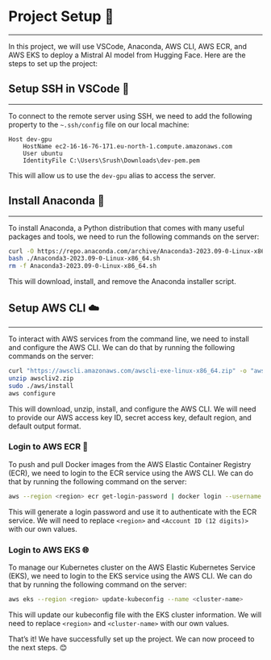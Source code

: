 # Project Setup 🚀
---
In this project, we will use VSCode, Anaconda, AWS CLI, AWS ECR, and AWS EKS to deploy a Mistral AI model from Hugging Face. Here are the steps to set up the project:
## Setup SSH in VSCode 🔑
---
To connect to the remote server using SSH, we need to add the following property to the `~.ssh/config` file on our local machine:
```properties
Host dev-gpu
    HostName ec2-16-16-76-171.eu-north-1.compute.amazonaws.com
    User ubuntu
    IdentityFile C:\Users\Srush\Downloads\dev-pem.pem
```
This will allow us to use the `dev-gpu` alias to access the server.

## Install Anaconda 🐍
---
To install Anaconda, a Python distribution that comes with many useful packages and tools, we need to run the following commands on the server:
```bash
curl -O https://repo.anaconda.com/archive/Anaconda3-2023.09-0-Linux-x86_64.sh
bash ./Anaconda3-2023.09-0-Linux-x86_64.sh
rm -f Anaconda3-2023.09-0-Linux-x86_64.sh
```
This will download, install, and remove the Anaconda installer script.

## Setup AWS CLI ☁️
---
To interact with AWS services from the command line, we need to install and configure the AWS CLI. We can do that by running the following commands on the server:
```bash
curl "https://awscli.amazonaws.com/awscli-exe-linux-x86_64.zip" -o "awscliv2.zip"
unzip awscliv2.zip
sudo ./aws/install
aws configure
```
This will download, unzip, install, and configure the AWS CLI. We will need to provide our AWS access key ID, secret access key, default region, and default output format.

### Login to AWS ECR 🐳
To push and pull Docker images from the AWS Elastic Container Registry (ECR), we need to login to the ECR service using the AWS CLI. We can do that by running the following command on the server:
```bash
aws --region <region> ecr get-login-password | docker login --username AWS --password-stdin <Account ID (12 digits)>.dkr.ecr.<region>.amazonaws.com
```
This will generate a login password and use it to authenticate with the ECR service. We will need to replace `<region>` and `<Account ID (12 digits)>` with our own values.

### Login to AWS EKS 🌐
To manage our Kubernetes cluster on the AWS Elastic Kubernetes Service (EKS), we need to login to the EKS service using the AWS CLI. We can do that by running the following command on the server:
```bash
aws eks --region <region> update-kubeconfig --name <cluster-name>
```
This will update our kubeconfig file with the EKS cluster information. We will need to replace `<region>` and `<cluster-name>` with our own values.

That’s it! We have successfully set up the project. We can now proceed to the next steps. 😊
